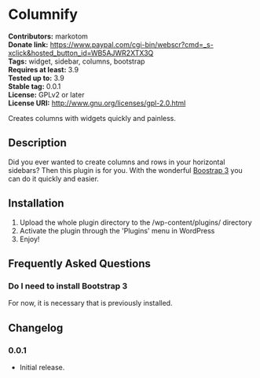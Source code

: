 # Columnify #
**Contributors:** markotom  
**Donate link:** https://www.paypal.com/cgi-bin/webscr?cmd=_s-xclick&hosted_button_id=WB5AJWR2XTX3Q  
**Tags:** widget, sidebar, columns, bootstrap  
**Requires at least:** 3.9  
**Tested up to:** 3.9  
**Stable tag:** 0.0.1  
**License:** GPLv2 or later  
**License URI:** http://www.gnu.org/licenses/gpl-2.0.html  

Creates columns with widgets quickly and painless.

## Description ##

Did you ever wanted to create columns and rows in your horizontal sidebars? Then this plugin is for you. With the wonderful [Boostrap 3](http://getbootstrap.com) you can do it quickly and easier.

## Installation ##

1. Upload the whole plugin directory to the /wp-content/plugins/ directory
2. Activate the plugin through the 'Plugins' menu in WordPress
3. Enjoy!

## Frequently Asked Questions ##

### Do I need to install Bootstrap 3 ###

For now, it is necessary that is previously installed.

## Changelog ##

### 0.0.1 ###
* Initial release.
